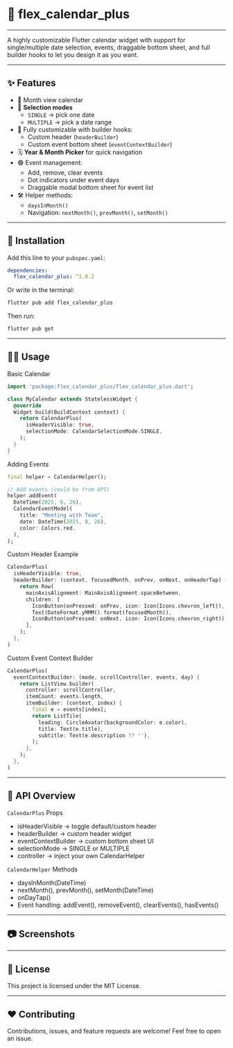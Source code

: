 # 📅 flex_calendar_plus

---

A highly customizable Flutter calendar widget with support for single/multiple date selection, events, draggable bottom sheet, and full builder hooks to let you design it as you want.

---

## ✨ Features

- 📆 Month view calendar
- 🔀 **Selection modes**
  - `SINGLE` → pick one date
  - `MULTIPLE` → pick a date range
- 🎨 Fully customizable with builder hooks:
  - Custom header (`headerBuilder`)
  - Custom event bottom sheet (`eventContextBuilder`)
- 🗓️ **Year & Month Picker** for quick navigation
- 🟢 Event management:
  - Add, remove, clear events
  - Dot indicators under event days
  - Draggable modal bottom sheet for event list
- 🛠 Helper methods:
  - `daysInMonth()`
  - Navigation: `nextMonth()`, `prevMonth()`, `setMonth()`

---

## 🚀 Installation

Add this line to your `pubspec.yaml`:

```yaml
dependencies:
  flex_calendar_plus: ^1.0.2
```

Or write in the terminal:

```bash
flutter pub add flex_calendar_plus
```

Then run:

```bash
flutter pub get
```

---

## 🧑‍💻 Usage

Basic Calendar

```dart
import 'package:flex_calendar_plus/flex_calendar_plus.dart';

class MyCalendar extends StatelessWidget {
  @override
  Widget build(BuildContext context) {
    return CalendarPlus(
      isHeaderVisible: true,
      selectionMode: CalendarSelectionMode.SINGLE,
    );
  }
}
```

Adding Events

```dart
final helper = CalendarHelper();

// Add events (could be from API)
helper.addEvent(
  DateTime(2025, 8, 26),
  CalendarEventModel(
    title: "Meeting with Team",
    date: DateTime(2025, 8, 26),
    color: Colors.red,
  ),
);
```

Custom Header Example

```dart
CalendarPlus(
  isHeaderVisible: true,
  headerBuilder: (context, focusedMonth, onPrev, onNext, onHeaderTap) {
    return Row(
      mainAxisAlignment: MainAxisAlignment.spaceBetween,
      children: [
        IconButton(onPressed: onPrev, icon: Icon(Icons.chevron_left)),
        Text(DateFormat.yMMM().format(focusedMonth)),
        IconButton(onPressed: onNext, icon: Icon(Icons.chevron_right)),
      ],
    );
  },
)
```

Custom Event Context Builder

```dart
CalendarPlus(
  eventContextBuilder: (mode, scrollController, events, day) {
    return ListView.builder(
      controller: scrollController,
      itemCount: events.length,
      itemBuilder: (context, index) {
        final e = events[index];
        return ListTile(
          leading: CircleAvatar(backgroundColor: e.color),
          title: Text(e.title),
          subtitle: Text(e.description ?? ''),
        );
      },
    );
  },
)
```

---

## 📖 API Overview

`CalendarPlus` Props

- isHeaderVisible → toggle default/custom header
- headerBuilder → custom header widget
- eventContextBuilder → custom bottom sheet UI
- selectionMode → SINGLE or MULTIPLE
- controller → inject your own CalendarHelper

`CalendarHelper` Methods

- daysInMonth(DateTime)
- nextMonth(), prevMonth(), setMonth(DateTime)
- onDayTap()
- Event handling: addEvent(), removeEvent(), clearEvents(), hasEvents()

---

## 📷 Screenshots

---

## 📄 License

This project is licensed under the MIT License.

---

## ❤️ Contributing

Contributions, issues, and feature requests are welcome!
Feel free to open an issue.
